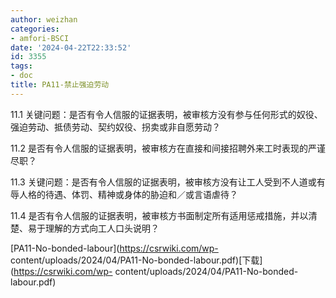 ```yaml
---
author: weizhan
categories:
- amfori-BSCI
date: '2024-04-22T22:33:52'
id: 3355
tags:
- doc
title: PA11-禁止强迫劳动
---
```


11.1 关键问题：是否有令人信服的证据表明，被审核方没有参与任何形式的奴役、强迫劳动、抵债劳动、契约奴役、拐卖或非自愿劳动？

11.2 是否有令人信服的证据表明，被审核方在直接和间接招聘外来工时表现的严谨尽职？

11.3 关键问题：是否有令人信服的证据表明，被审核方没有让工人受到不人道或有辱人格的待遇、体罚、精神或身体的胁迫和／或言语虐待？

11.4 是否有令人信服的证据表明，被审核方书面制定所有适用惩戒措施，并以清楚、易于理解的方式向工人口头说明？

[PA11-No-bonded-labour](https://csrwiki.com/wp-
content/uploads/2024/04/PA11-No-bonded-labour.pdf)[下载](https://csrwiki.com/wp-
content/uploads/2024/04/PA11-No-bonded-labour.pdf)

